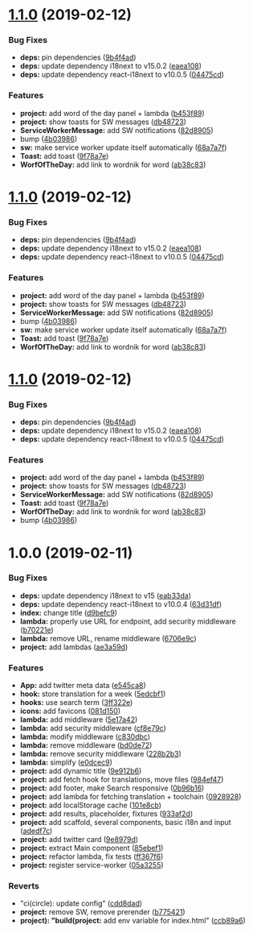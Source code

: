# [1.1.0](https://github.com/azdanov/translations/compare/v1.0.0...v1.1.0) (2019-02-12)


### Bug Fixes

* **deps:** pin dependencies ([9b4f4ad](https://github.com/azdanov/translations/commit/9b4f4ad))
* **deps:** update dependency i18next to v15.0.2 ([eaea108](https://github.com/azdanov/translations/commit/eaea108))
* **deps:** update dependency react-i18next to v10.0.5 ([04475cd](https://github.com/azdanov/translations/commit/04475cd))


### Features

* **project:** add word of the day panel + lambda ([b453f89](https://github.com/azdanov/translations/commit/b453f89))
* **project:** show toasts for SW messages ([db48723](https://github.com/azdanov/translations/commit/db48723))
* **ServiceWorkerMessage:** add SW notifications ([82d8905](https://github.com/azdanov/translations/commit/82d8905))
* bump ([4b03986](https://github.com/azdanov/translations/commit/4b03986))
* **sw:** make service worker update itself automatically ([68a7a7f](https://github.com/azdanov/translations/commit/68a7a7f))
* **Toast:** add toast ([9f78a7e](https://github.com/azdanov/translations/commit/9f78a7e))
* **WorfOfTheDay:** add link to wordnik for word ([ab38c83](https://github.com/azdanov/translations/commit/ab38c83))

# [1.1.0](https://github.com/azdanov/translations/compare/v1.0.0...v1.1.0) (2019-02-12)


### Bug Fixes

* **deps:** pin dependencies ([9b4f4ad](https://github.com/azdanov/translations/commit/9b4f4ad))
* **deps:** update dependency i18next to v15.0.2 ([eaea108](https://github.com/azdanov/translations/commit/eaea108))
* **deps:** update dependency react-i18next to v10.0.5 ([04475cd](https://github.com/azdanov/translations/commit/04475cd))


### Features

* **project:** add word of the day panel + lambda ([b453f89](https://github.com/azdanov/translations/commit/b453f89))
* **project:** show toasts for SW messages ([db48723](https://github.com/azdanov/translations/commit/db48723))
* **ServiceWorkerMessage:** add SW notifications ([82d8905](https://github.com/azdanov/translations/commit/82d8905))
* bump ([4b03986](https://github.com/azdanov/translations/commit/4b03986))
* **sw:** make service worker update itself automatically ([68a7a7f](https://github.com/azdanov/translations/commit/68a7a7f))
* **Toast:** add toast ([9f78a7e](https://github.com/azdanov/translations/commit/9f78a7e))
* **WorfOfTheDay:** add link to wordnik for word ([ab38c83](https://github.com/azdanov/translations/commit/ab38c83))

# [1.1.0](https://github.com/azdanov/translations/compare/v1.0.0...v1.1.0) (2019-02-12)


### Bug Fixes

* **deps:** pin dependencies ([9b4f4ad](https://github.com/azdanov/translations/commit/9b4f4ad))
* **deps:** update dependency i18next to v15.0.2 ([eaea108](https://github.com/azdanov/translations/commit/eaea108))
* **deps:** update dependency react-i18next to v10.0.5 ([04475cd](https://github.com/azdanov/translations/commit/04475cd))


### Features

* **project:** add word of the day panel + lambda ([b453f89](https://github.com/azdanov/translations/commit/b453f89))
* **project:** show toasts for SW messages ([db48723](https://github.com/azdanov/translations/commit/db48723))
* **ServiceWorkerMessage:** add SW notifications ([82d8905](https://github.com/azdanov/translations/commit/82d8905))
* **Toast:** add toast ([9f78a7e](https://github.com/azdanov/translations/commit/9f78a7e))
* **WorfOfTheDay:** add link to wordnik for word ([ab38c83](https://github.com/azdanov/translations/commit/ab38c83))
* bump ([4b03986](https://github.com/azdanov/translations/commit/4b03986))



# 1.0.0 (2019-02-11)


### Bug Fixes

* **deps:** update dependency i18next to v15 ([eab33da](https://github.com/azdanov/translations/commit/eab33da))
* **deps:** update dependency react-i18next to v10.0.4 ([63d31df](https://github.com/azdanov/translations/commit/63d31df))
* **index:** change title ([d9befc9](https://github.com/azdanov/translations/commit/d9befc9))
* **lambda:** properly use URL for endpoint, add security middleware ([b70221e](https://github.com/azdanov/translations/commit/b70221e))
* **lambda:** remove URL, rename middleware ([6706e9c](https://github.com/azdanov/translations/commit/6706e9c))
* **project:** add lambdas ([ae3a59d](https://github.com/azdanov/translations/commit/ae3a59d))


### Features

* **App:** add twitter meta data ([e545ca8](https://github.com/azdanov/translations/commit/e545ca8))
* **hook:** store translation for a week ([5edcbf1](https://github.com/azdanov/translations/commit/5edcbf1))
* **hooks:** use search term ([3ff322e](https://github.com/azdanov/translations/commit/3ff322e))
* **icons:** add favicons ([081d150](https://github.com/azdanov/translations/commit/081d150))
* **lambda:** add middleware ([5e17a42](https://github.com/azdanov/translations/commit/5e17a42))
* **lambda:** add security middleware ([cf8e79c](https://github.com/azdanov/translations/commit/cf8e79c))
* **lambda:** modify middleware ([c830dbc](https://github.com/azdanov/translations/commit/c830dbc))
* **lambda:** remove middleware ([bd0de72](https://github.com/azdanov/translations/commit/bd0de72))
* **lambda:** remove security middleware ([228b2b3](https://github.com/azdanov/translations/commit/228b2b3))
* **lambda:** simplify ([e0dcec9](https://github.com/azdanov/translations/commit/e0dcec9))
* **project:** add dynamic title ([9e912b6](https://github.com/azdanov/translations/commit/9e912b6))
* **project:** add fetch hook for translations, move files ([984ef47](https://github.com/azdanov/translations/commit/984ef47))
* **project:** add footer, make Search responsive ([0b96b16](https://github.com/azdanov/translations/commit/0b96b16))
* **project:** add lambda for fetching translation + toolchain ([0928928](https://github.com/azdanov/translations/commit/0928928))
* **project:** add localStorage cache ([101e8cb](https://github.com/azdanov/translations/commit/101e8cb))
* **project:** add results, placeholder, fixtures ([933af2d](https://github.com/azdanov/translations/commit/933af2d))
* **project:** add scaffold, several components, basic i18n and input ([adedf7c](https://github.com/azdanov/translations/commit/adedf7c))
* **project:** add twitter card ([9e8979d](https://github.com/azdanov/translations/commit/9e8979d))
* **project:** extract Main component ([85ebef1](https://github.com/azdanov/translations/commit/85ebef1))
* **project:** refactor lambda, fix tests ([ff367f6](https://github.com/azdanov/translations/commit/ff367f6))
* **project:** register service-worker ([05a3255](https://github.com/azdanov/translations/commit/05a3255))


### Reverts

* "ci(circle): update config" ([cdd8dad](https://github.com/azdanov/translations/commit/cdd8dad))
* **project:** remove SW, remove prerender ([b775421](https://github.com/azdanov/translations/commit/b775421))
* **project): "build(project:** add env variable for index.html" ([ccb89a6](https://github.com/azdanov/translations/commit/ccb89a6))
